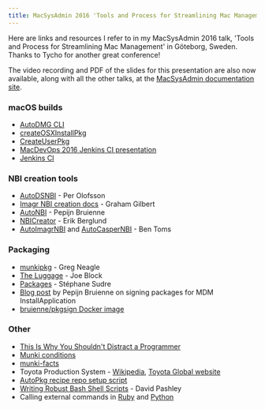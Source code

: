 ```yaml
---
title: MacSysAdmin 2016 'Tools and Process for Streamlining Mac Management' Session Links
---
```


Here are links and resources I refer to in my MacSysAdmin 2016 talk, 'Tools and Process for Streamlining Mac Management' in Göteborg, Sweden. Thanks to Tycho for another great conference!

The video recording and PDF of the slides for this presentation are also now available, along with all the other talks, at the [MacSysAdmin documentation site](http://documentation.macsysadmin.se/).

### macOS builds

* [AutoDMG CLI](https://github.com/MagerValp/AutoDMG/wiki/Command-Line-Interface)
* [createOSXInstallPkg](https://github.com/munki/createOSXinstallPkg/blob/master/README.md)
* [CreateUserPkg](https://github.com/MagerValp/CreateUserPkg)
* [MacDevOps 2016 Jenkins CI presentation](http://macdevops.ca/MDO2016/jenkins/Default.html)
* [Jenkins CI](https://jenkins.io)

### NBI creation tools

* [AutoDSNBI](https://github.com/MagerValp/AutoDSNBI) - Per Olofsson
* [Imagr NBI creation docs](https://github.com/grahamgilbert/imagr/wiki/Automatic-Creation) - Graham Gilbert
* [AutoNBI](https://bitbucket.org/bruienne/autonbi) - Pepijn Bruienne
* [NBICreator](https://github.com/NBICreator/NBICreator) - Erik Berglund
* [AutoImagrNBI](https://github.com/macmule/AutoImagrNBI) and [AutoCasperNBI](https://github.com/macmule/AutoCasperNBI) - Ben Toms

### Packaging

* [munkipkg](https://github.com/munki/munki-pkg) - Greg Neagle
* [The Luggage](https://github.com/unixorn/luggage) - Joe Block
* [Packages](http://s.sudre.free.fr/Software/Packages/about.html) - Stéphane Sudre
* [Blog post](http://enterprisemac.bruienne.com/2015/11/17/installing-os-x-pkgs-using-an-mdm-service/) by Pepijn Bruienne on signing packages for MDM InstallApplication
* [bruienne/pkgsign Docker image](https://hub.docker.com/r/bruienne/pkgsign/)

### Other

* [This Is Why You Shouldn't Distract a Programmer](http://heeris.id.au/2013/this-is-why-you-shouldnt-interrupt-a-programmer/)
* [Munki conditions](https://github.com/timsutton/munki-conditions)
* [munki-facts](https://github.com/munki/munki-facts)
* Toyota Production System - [Wikipedia](https://en.wikipedia.org/wiki/Toyota_Production_System), [Toyota Global website](http://www.toyota-global.com/company/vision_philosophy/)
* [AutoPkg recipe repo setup script](https://github.com/autopkg/autopkg/blob/master/Scripts/setup_new_recipe_repo.py)
* [Writing Robust Bash Shell Scripts](http://www.davidpashley.com/articles/writing-robust-shell-scripts/) - David Pashley
* Calling external commands in [Ruby](http://stackoverflow.com/questions/2232/calling-shell-commands-from-ruby) and [Python](http://stackoverflow.com/questions/89228/calling-an-external-command-in-python)
